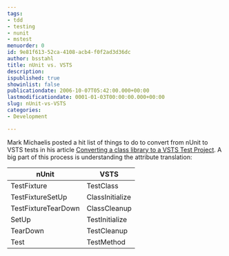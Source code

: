 ```yaml
---
tags:
- tdd
- testing
- nunit
- mstest
menuorder: 0
id: 9e81f613-52ca-4108-acb4-f0f2ad3d36dc
author: bsstahl
title: nUnit vs. VSTS
description: 
ispublished: true
showinlist: false
publicationdate: 2006-10-07T05:42:00.000+00:00
lastmodificationdate: 0001-01-03T00:00:00.000+00:00
slug: nUnit-vs-VSTS
categories:
- Development

---
```

Mark Michaelis posted a hit list of things to do to convert from nUnit to VSTS tests in his article [Converting a class library to a VSTS Test Project](https://web.archive.org/web/20080708110723/http://mark.michaelis.net:80/Blog/ConvertingAClassLibraryToAVSTSTestProject.aspx). A big part of this process is understanding the attribute translation:

| nUnit | VSTS |
| --- | --- |
| TestFixture | TestClass |
| TestFixtureSetUp | ClassInitialize |
| TestFixtureTearDown | ClassCleanup |
| SetUp | TestInitialize |
| TearDown | TestCleanup |
| Test | TestMethod |